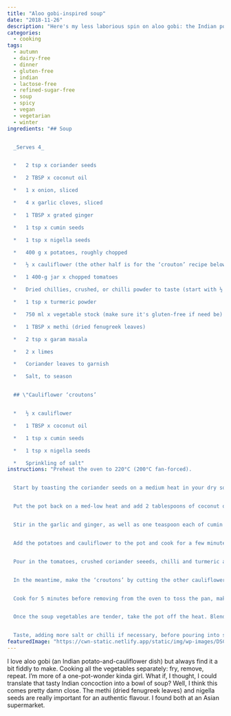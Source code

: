 ```yaml
---
title: "Aloo gobi-inspired soup"
date: "2018-11-26"
description: "Here's my less laborious spin on aloo gobi: the Indian potato-and-cauliflower dish."
categories: 
  - cooking
tags: 
  - autumn
  - dairy-free
  - dinner
  - gluten-free
  - indian
  - lactose-free
  - refined-sugar-free
  - soup
  - spicy
  - vegan
  - vegetarian
  - winter
ingredients: "## Soup


  _Serves 4_


  *   2 tsp x coriander seeds

  *   2 TBSP x coconut oil

  *   1 x onion, sliced

  *   4 x garlic cloves, sliced

  *   1 TBSP x grated ginger

  *   1 tsp x cumin seeds

  *   1 tsp x nigella seeds

  *   400 g x potatoes, roughly chopped

  *   ½ x cauliflower (the other half is for the ‘crouton’ recipe below), chopped up a bit larger than the potatoes

  *   1 400-g jar x chopped tomatoes

  *   Dried chillies, crushed, or chilli powder to taste (start with ½ tsp if you’re not sure; you can add more later if you like)

  *   1 tsp x turmeric powder

  *   750 ml x vegetable stock (make sure it's gluten-free if need be)

  *   1 TBSP x methi (dried fenugreek leaves)

  *   2 tsp x garam masala

  *   2 x limes

  *   Coriander leaves to garnish

  *   Salt, to season


  ## \"Cauliflower ‘croutons’


  *   ½ x cauliflower

  *   1 TBSP x coconut oil

  *   1 tsp x cumin seeds

  *   1 tsp x nigella seeds

  *   Sprinkling of salt"
instructions: "Preheat the oven to 220°C (200°C fan-forced).


  Start by toasting the coriander seeds on a medium heat in your dry soup pot. Once they’ve browned a bit and smell nice and toasty, remove and crush with a mortar and pestle. Set the ground seeds aside.


  Put the pot back on a med-low heat and add 2 tablespoons of coconut oil. Once the oil has melted, add the onion and cook until soft but not brown.


  Stir in the garlic and ginger, as well as one teaspoon each of cumin and nigella seeds, and cook while stirring until the seeds start to pop.


  Add the potatoes and cauliflower to the pot and cook for a few minutes, stirring to cover the vegetables in the onion-and-spice mixture.


  Pour in the tomatoes, crushed coriander seeeds, chilli and turmeric and cook for a further few minutes before adding the stock. Stir, then cover the pot and cook for around 20-25 minutes – or until you can easily pierce the potatoes and cauliflower with a fork.


  In the meantime, make the ‘croutons’ by cutting the other cauliflower half into bite-sized pieces. Pop them on a baking tray with 1 tablespoon of coconut oil. Sprinkle with a teaspoon each of nigella and cumin seeds, and a good pinch of sea salt.


  Cook for 5 minutes before removing from the oven to toss the pan, making sure the cauliflower is covered in oil. Cook for a further 20 minutes, or until the croutons are golden brown.


  Once the soup vegetables are tender, take the pot off the heat. Blend with a stick blender until smooth, before stirring through the methi and garam masala. Let the mixture sit for around 5 minutes to infuse the extra spices.


  Taste, adding more salt or chilli if necessary, before pouring into soup bowls. Squeeze over ½ lime per serving, and top with a handful of the cauliflower croutons and some fresh coriander leaves."
featuredImage: "https://cwn-static.netlify.app/static/img/wp-images/DSC_0255-3.jpg"
---
```


I love aloo gobi (an Indian potato-and-cauliflower dish) but always find it a bit fiddly to make. Cooking all the vegetables separately: fry, remove, repeat. I’m more of a one-pot-wonder kinda girl. What if, I thought, I could translate that tasty Indian concoction into a bowl of soup? Well, I think this comes pretty damn close. The methi (dried fenugreek leaves) and nigella seeds are really important for an authentic flavour. I found both at an Asian supermarket.
